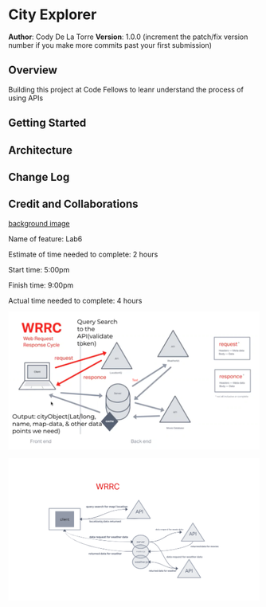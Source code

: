 # City Explorer

**Author**: Cody De La Torre
**Version**: 1.0.0 (increment the patch/fix version number if you make more commits past your first submission)

## Overview

Building this project at Code Fellows to leanr understand the process of using APIs

## Getting Started
<!-- What are the steps that a user must take in order to build this app on their own machine and get it running? -->

## Architecture
<!-- Provide a detailed description of the application design. What technologies (languages, libraries, etc) you're using, and any other relevant design information. -->

## Change Log
<!-- Use this area to document the iterative changes made to your application as each feature is successfully implemented. Use time stamps. Here's an example:

01-01-2001 4:59pm - Application now has a fully-functional express server, with a GET route for the location resource. -->

## Credit and Collaborations

[background image](https://unsplash.com/photos/AFB6S2kibuk)

Name of feature: Lab6

Estimate of time needed to complete: 2 hours

Start time: 5:00pm

Finish time: 9:00pm

Actual time needed to complete: 4 hours

![layout](./src/img/dataflow.png)

![layout4](./src/img/Workflow4.png)
